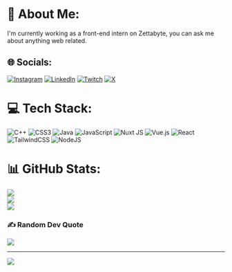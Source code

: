 # 💫 About Me:
I'm currently working as a front-end intern on Zettabyte, you can ask me about anything web related.


## 🌐 Socials:
[![Instagram](https://img.shields.io/badge/Instagram-%23E4405F.svg?logo=Instagram&logoColor=white)](https://instagram.com/@varicktovandy) [![LinkedIn](https://img.shields.io/badge/LinkedIn-%230077B5.svg?logo=linkedin&logoColor=white)](https://linkedin.com/in/VarickTovandy) [![Twitch](https://img.shields.io/badge/Twitch-%239146FF.svg?logo=Twitch&logoColor=white)](https://twitch.tv/YoukaiXD) [![X](https://img.shields.io/badge/X-black.svg?logo=X&logoColor=white)](https://x.com/@varick_tovandy) 

# 💻 Tech Stack:
![C++](https://img.shields.io/badge/c++-%2300599C.svg?style=for-the-badge&logo=c%2B%2B&logoColor=white) ![CSS3](https://img.shields.io/badge/css3-%231572B6.svg?style=for-the-badge&logo=css3&logoColor=white) ![Java](https://img.shields.io/badge/java-%23ED8B00.svg?style=for-the-badge&logo=openjdk&logoColor=white) ![JavaScript](https://img.shields.io/badge/javascript-%23323330.svg?style=for-the-badge&logo=javascript&logoColor=%23F7DF1E) ![Nuxt JS](https://img.shields.io/badge/Nuxt-002E3B?style=for-the-badge&logo=nuxt.js&logoColor=#00DC82) ![Vue.js](https://img.shields.io/badge/vue.js-%2335495e.svg?style=for-the-badge&logo=vuedotjs&logoColor=%234FC08D) ![React](https://img.shields.io/badge/react-%2320232a.svg?style=for-the-badge&logo=react&logoColor=%2361DAFB) ![TailwindCSS](https://img.shields.io/badge/tailwindcss-%2338B2AC.svg?style=for-the-badge&logo=tailwind-css&logoColor=white) ![NodeJS](https://img.shields.io/badge/node.js-6DA55F?style=for-the-badge&logo=node.js&logoColor=white)
# 📊 GitHub Stats:
![](https://github-readme-stats.vercel.app/api?username=VarickTovandy&theme=tokyonight&hide_border=false&include_all_commits=true&count_private=true)<br/>
![](https://github-readme-streak-stats.herokuapp.com/?user=VarickTovandy&theme=tokyonight&hide_border=false)<br/>
![](https://github-readme-stats.vercel.app/api/top-langs/?username=VarickTovandy&theme=tokyonight&hide_border=false&include_all_commits=true&count_private=true&layout=compact)

### ✍️ Random Dev Quote
![](https://quotes-github-readme.vercel.app/api?type=horizontal&theme=tokyonight)

---
[![](https://visitcount.itsvg.in/api?id=VarickTovandy&icon=1&color=1)](https://visitcount.itsvg.in)

<!-- Proudly created with GPRM ( https://gprm.itsvg.in ) -->
